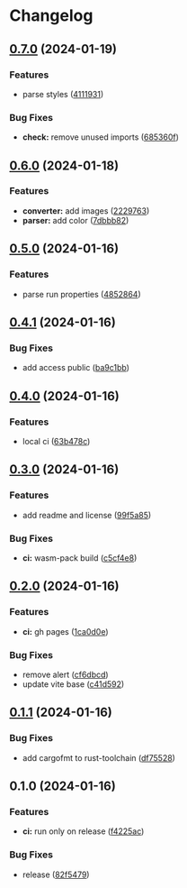 # Changelog

## [0.7.0](https://github.com/scuderia-fe/docx-to-html/compare/v0.6.0...v0.7.0) (2024-01-19)


### Features

* parse styles ([4111931](https://github.com/scuderia-fe/docx-to-html/commit/4111931c28f6820bd2d7ae3a4015f79056dcd83b))


### Bug Fixes

* **check:** remove unused imports ([685360f](https://github.com/scuderia-fe/docx-to-html/commit/685360f7830779f0ef3b984085f3bcb03203adf3))

## [0.6.0](https://github.com/scuderia-fe/docx-to-html/compare/v0.5.0...v0.6.0) (2024-01-18)


### Features

* **converter:** add images ([2229763](https://github.com/scuderia-fe/docx-to-html/commit/2229763e90959f2364aefda7bccdbc40b1b80e06))
* **parser:** add color ([7dbbb82](https://github.com/scuderia-fe/docx-to-html/commit/7dbbb82412e3d3a5e78eff43ab09baa396ee6f34))

## [0.5.0](https://github.com/scuderia-fe/docx-to-html/compare/v0.4.1...v0.5.0) (2024-01-16)


### Features

* parse run properties ([4852864](https://github.com/scuderia-fe/docx-to-html/commit/48528649b191807ea39ba89f97e6c2d786e6558c))

## [0.4.1](https://github.com/scuderia-fe/docx-to-html/compare/v0.4.0...v0.4.1) (2024-01-16)


### Bug Fixes

* add access public ([ba9c1bb](https://github.com/scuderia-fe/docx-to-html/commit/ba9c1bb1d0d67369138203bb0d7f6b002dce21e2))

## [0.4.0](https://github.com/scuderia-fe/docx-to-html/compare/v0.3.0...v0.4.0) (2024-01-16)


### Features

* local ci ([63b478c](https://github.com/scuderia-fe/docx-to-html/commit/63b478ca0e3f6f43245a041087dd6616519e5b20))

## [0.3.0](https://github.com/scuderia-fe/docx-to-html/compare/v0.2.0...v0.3.0) (2024-01-16)


### Features

* add readme and license ([99f5a85](https://github.com/scuderia-fe/docx-to-html/commit/99f5a8598260e7236f6e50fa7edd71e4e0389064))


### Bug Fixes

* **ci:** wasm-pack build ([c5cf4e8](https://github.com/scuderia-fe/docx-to-html/commit/c5cf4e8d0ac04f16e8a3dc5ee21c8805017634f5))

## [0.2.0](https://github.com/scuderia-fe/docx-to-html/compare/v0.1.1...v0.2.0) (2024-01-16)


### Features

* **ci:** gh pages ([1ca0d0e](https://github.com/scuderia-fe/docx-to-html/commit/1ca0d0ed039a7c4aae90165178d7ca9ff92ae6e8))


### Bug Fixes

* remove alert ([cf6dbcd](https://github.com/scuderia-fe/docx-to-html/commit/cf6dbcd02e28bbc24c6b4073e17169e115a565c6))
* update vite base ([c41d592](https://github.com/scuderia-fe/docx-to-html/commit/c41d5920fccd19afe103c473ed36a17e53a1d15c))

## [0.1.1](https://github.com/scuderia-fe/docx-to-html/compare/v0.1.0...v0.1.1) (2024-01-16)


### Bug Fixes

* add cargofmt to rust-toolchain ([df75528](https://github.com/scuderia-fe/docx-to-html/commit/df755289217c4c0f34e8ede416b8d11a48d443ad))

## 0.1.0 (2024-01-16)


### Features

* **ci:** run only on release ([f4225ac](https://github.com/scuderia-fe/docx-to-html/commit/f4225ac4ec5933976df47f4c31bc0562d476908c))


### Bug Fixes

* release ([82f5479](https://github.com/scuderia-fe/docx-to-html/commit/82f5479204fb028b3971c6adb9f6291d776c9b1c))
